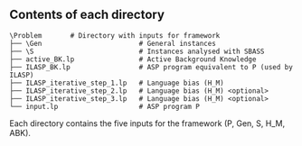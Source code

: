 ## Contents of each directory
    \Problem       # Directory with inputs for framework
    ├── \Gen                        # General instances
    ├── \S                          # Instances analysed with SBASS 
    ├── active_BK.lp                # Active Background Knowledge  
    ├── ILASP_BK.lp                 # ASP program equivalent to P (used by ILASP) 
    ├── ILASP_iterative_step_1.lp   # Language bias (H_M)
    ├── ILASP_iterative_step_2.lp   # Language bias (H_M) <optional>
    ├── ILASP_iterative_step_3.lp   # Language bias (H_M) <optional>
    └── input.lp                    # ASP program P
    
Each directory contains the five inputs for the framework (P, Gen, S, H_M, ABK).